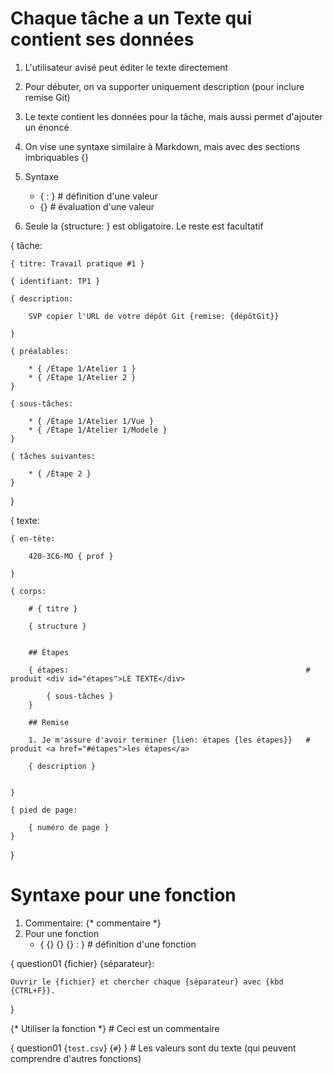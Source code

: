 # Chaque tâche a un Texte qui contient ses données

1. L'utilisateur avisé peut éditer le texte directement

1. Pour débuter, on va supporter uniquement description (pour inclure remise Git)

1. Le texte contient les données pour la tâche, mais
   aussi permet d'ajouter un énoncé 

1. On vise une syntaxe similaire à Markdown, mais avec des sections imbriquables {}

1. Syntaxe
    * {<texte> : <valeur>}                               # définition d'une valeur
    * {<valeur>}                                         # évaluation d'une valeur

1. Seule la {structure: } est obligatoire. Le reste est facultatif

{ tâche:

    { titre: Travail pratique #1 }

    { identifiant: TP1 }

    { description:

        SVP copier l'URL de votre dépôt Git {remise: {dépôtGit}}

    }

    { préalables:

        * { /Étape 1/Atelier 1 }
        * { /Étape 1/Atelier 2 }
    }

    { sous-tâches:

        * { /Étape 1/Atelier 1/Vue }
        * { /Étape 1/Atelier 1/Modele }
    }

    { tâches suivantes: 

        * { /Étape 2 }
    }
}

{ texte:

    { en-tête:

        420-3C6-MO { prof }

    }

    { corps:

        # { titre }

        { structure }


        ## Étapes

        { étapes:                                                     # produit <div id="étapes">LE TEXTE</div>

            { sous-tâches }           
        }

        ## Remise

        1. Je m'assure d'avoir terminer {lien: étapes {les étapes}}   # produit <a href="#étapes">les étapes</a>

        { description }


    }

    { pied de page:

        { numéro de page }
    }
}


# Syntaxe pour une fonction

1. Commentaire:  {* commentaire *}
1. Pour une fonction
    * {<texte> {<arg1>} {<arg2>} {<arg3>} : <valeur>}    # définition d'une fonction

{ question01 {fichier} {séparateur}:

    Ouvrir le {fichier} et chercher chaque {séparateur} avec {kbd {CTRL+F}}.
}

{* Utiliser la fonction *}              # Ceci est un commentaire

{ question01 {`test.csv`} {`#`} }       # Les valeurs sont du texte (qui peuvent comprendre d'autres fonctions)
